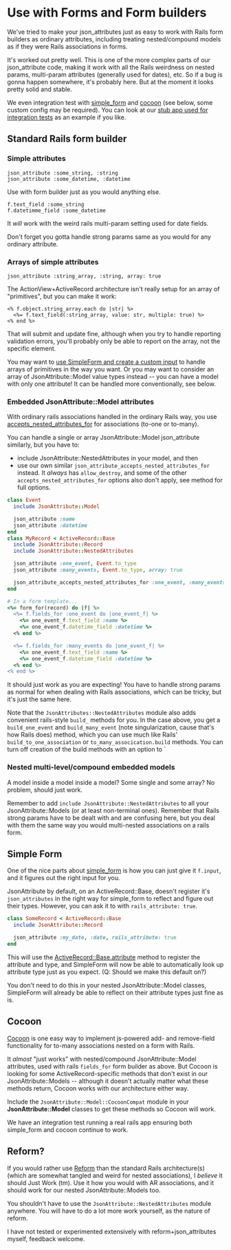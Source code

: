 # Use with Forms and Form builders

We've tried to make your json_attributes just as easy to work with Rails form builders as ordinary attributes, including treating nested/compound models as if they were Rails associations in forms.

It's worked out pretty well. This is one of the more complex parts of our json_attribute code, making it work with all the Rails weirdness on nested params, multi-param attributes (generally used for dates), etc. So if a bug is gonna happen somewhere, it's probably here. But at the moment it looks pretty solid and stable.

We even integration test with [simple_form](https://github.com/plataformatec/simple_form) and [cocoon](https://github.com/nathanvda/cocoon) (see below, some custom config may be required).
You can look at our [stub app used for integration tests](../spec/internal) as an example if you like.

## Standard Rails form builder

### Simple attributes

    json_attribute :some_string, :string
    json_attribute :some_datetime, :datetime

Use with form builder just as you would anything else.

    f.text_field :some_string
    f.datetimme_field :some_datetime

It _will_ work with the weird rails multi-param setting used for date fields.

Don't forget you gotta handle strong params same as you would for any ordinary attribute.

### Arrays of simple attributes

    json_attribute :string_array, :string, array: true

The ActionView+ActiveRecord architecture isn't really setup for an array of "primitives", but you can make it work:

    <% f.object.string_array.each do |str| %>
      <%= f.text_field(:string_array, value: str, multiple: true) %>
    <% end %>

That will submit and update fine, although when you try to handle reporting validation errors, you'll probably only be able to report on the array, not the specific element.

You may want to [use SimpleForm and create a custom input](https://github.com/plataformatec/simple_form#custom-inputs) to handle arrays of primitives in the way you want. Or you may want to consider an array of JsonAttribute::Model value types instead -- you can have a model with only one attribute! It can be handled more conventionally, see below.

### Embedded JsonAttribute::Model attributes

With ordinary rails associations handled in the ordinary Rails way, you use [accepts_nested_attributes_for](http://api.rubyonrails.org/classes/ActiveRecord/NestedAttributes/ClassMethods.html) for associations (to-one or to-many).

You can handle a single or array JsonAttribute::Model json_attribute similarly, but you have to:

* include JsonAttribute::NestedAttributes in your model, and then
* use our own similar `json_attribute_accepts_nested_attributes_for` instead.  It _always_ has `allow_destroy`, and some of the other `accepts_nested_attributes_for` options also don't apply, see method for full options.

```ruby
class Event
  include JsonAttribute::Model

  json_attribute :name
  json_attribute :datetime
end
class MyRecord < ActiveRecord::Base
  include JsonAttribute::Record
  include JsonAttribute::NestedAttributes

  json_attribute :one_event, Event.to_type
  json_attribute :many_events, Event.to_type, array: true

  json_attribute_accepts_nested_attributes_for :one_event, :many_events
end

# In a form template...
<%= form_for(record) do |f| %>
  <%= f.fields_for :one_event do |one_event_f| %>
    <%= one_event_f.text_field :name %>
    <%= one_event_f.datetime_field :datetime %>
  <% end %>

  <%= f.fields_for :many_events do |one_event_f| %>
    <%= one_event_f.text_field :name %>
    <%= one_event_f.datetime_field :datetime %>
  <% end %>
<% end %>
```

It should just work as you are expecting! You have to handle strong params as normal for when dealing with Rails associations, which can be tricky, but it's just the same here.

Note that the `JsonAttributes::NestedAttributes` module also adds convenient rails-style `build_` methods for you.  In the case above, you get a `build_one_event` and `build_many_event` (note singularization, cause that's how Rails does) method, which you can use much like Rails' `build_to_one_association` or `to_many_assocication.build` methods. You can turn off creation of the build methods with an option to `

### Nested multi-level/compound embedded models

A model inside a model inside a model?  Some single and some array? No problem, should just work.

Remember to add `include JsonAttribute::NestedAttributes` to all your JsonAttribute::Models (or at least non-terminal ones). Remember that Rails strong params have to be dealt with and are confusing here, but you deal with them the same way you would multi-nested associations on a rails form.

## Simple Form

One of the nice parts about [simple_form](https://github.com/plataformatec/simple_form) is how you can just give it `f.input`, and it figures out the right input for you.

JsonAttribute by default, on an ActiveRecord::Base, doesn't register it's `json_attributes` in the right way for simple_form to reflect and figure out their types. However, you can ask it to with `rails_attribute: true`.

```ruby
class SomeRecord < ActiveRecord::Base
  include JsonAttribute::Record

  json_attribute :my_date, :date, rails_attribute: true
end
```

This will use the [ActiveRecord::Base.attribute](http://api.rubyonrails.org/classes/ActiveRecord/Attributes/ClassMethods.html) method to register the attribute and type, and SimpleForm will now be able to automatically look up attribute type just as you expect. (Q: Should we make this default on?)

You don't need to do this in your nested JsonAttribute::Model classes, SimpleForm will already be able to reflect on their attribute types just fine as is.

## Cocoon

[Cocoon](https://github.com/nathanvda/cocoon) is one easy way to implement js-powered add- and remove-field functionality for to-many associations nested on a form with Rails.

It _almost_ "just works" with nested/compound JsonAttribute::Model attributes, used with rails `fields_for` form builder as above. But Cocoon is looking for some ActiveRecord-specific methods that don't exist in our JsonAttribute::Models -- although it doesn't actually matter what these methods return, Cocoon works with our architecture either way.

Include the `JsonAttribute::Model::CocoonCompat` module in your **JsonAttribute::Model** classes to get these methods so Cocoon will work.

We have an integration test running a real rails app ensuring both simple_form and cocoon continue to work.

## Reform?

If you would rather use [Reform](https://github.com/trailblazer/reform) than the standard Rails architecture(s) (which are somewhat tangled and weird for nested associations), I _believe_ it should Just Work (tm). Use it how you would with AR associations, and it should work for our nested JsonAttribute::Models too.

You shouldn't have to use the `JsonAttribute::NestedAttributes` module anywhere. You will have to do a lot more work yourself, as the nature of reform.

I have not tested or experimented extensively with reform+json_attributes myself, feedback welcome.
